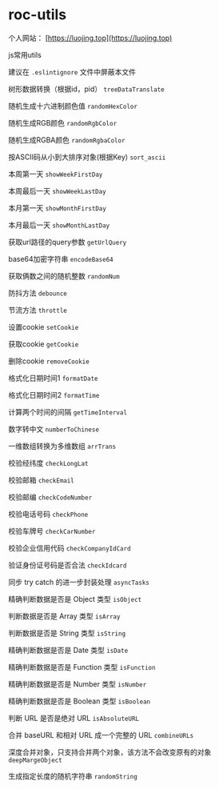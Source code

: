 # roc-utils


个人网站： [https://luojing.top](https://luojing.top)


js常用utils

建议在 `.eslintignore` 文件中屏蔽本文件

树形数据转换（根据id，pid） `treeDataTranslate`

随机生成十六进制颜色值 `randomHexColor`

随机生成RGB颜色 `randomRgbColor`

随机生成RGBA颜色 `randomRgbaColor`

按ASCII码从小到大排序对象(根据Key) `sort_ascii`

本周第一天 `showWeekFirstDay`

本周最后一天 `showWeekLastDay`

本月第一天 `showMonthFirstDay`

本月最后一天 `showMonthLastDay`

获取url路径的query参数 `getUrlQuery`

base64加密字符串 `encodeBase64`

获取俩数之间的随机整数 `randomNum`

防抖方法 `debounce`

节流方法 `throttle`

设置cookie `setCookie`

获取cookie `getCookie`

删除cookie `removeCookie`

格式化日期时间1 `formatDate`

格式化日期时间2 `formatTime`

计算两个时间的间隔 `getTimeInterval`

数字转中文 `numberToChinese`

一维数组转换为多维数组 `arrTrans`

校验经纬度 `checkLongLat`

校验邮箱 `checkEmail`

校验邮编 `checkCodeNumber`

校验电话号码 `checkPhone`

校验车牌号 `checkCarNumber`

校验企业信用代码 `checkCompanyIdCard`

验证身份证号码是否合法 `checkIdcard`

同步 try catch 的进一步封装处理 `asyncTasks`

精确判断数据是否是 Object 类型 `isObject`

判断数据是否是 Array 类型 `isArray`

判断数据是否是 String 类型 `isString`

精确判断数据是否是 Date 类型 `isDate`

精确判断数据是否是 Function 类型 `isFunction`

精确判断数据是否是 Number 类型 `isNumber`

精确判断数据是否是 Boolean 类型 `isBoolean`

判断 URL 是否是绝对 URL `isAbsoluteURL`

合并 baseURL 和相对 URL 成一个完整的 URL `combineURLs`

深度合并对象，只支持合并两个对象，该方法不会改变原有的对象 `deepMargeObject`

生成指定长度的随机字符串 `randomString`
